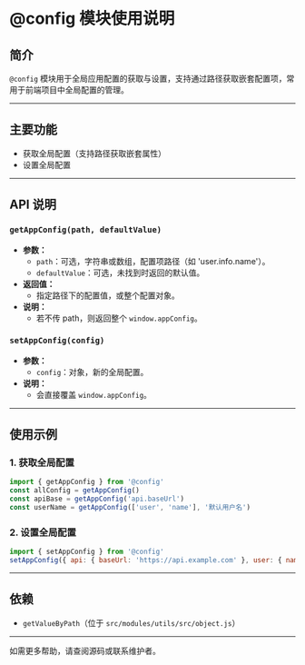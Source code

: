 # @config 模块使用说明

## 简介

`@config` 模块用于全局应用配置的获取与设置，支持通过路径获取嵌套配置项，常用于前端项目中全局配置的管理。

---

## 主要功能

- 获取全局配置（支持路径获取嵌套属性）
- 设置全局配置

---

## API 说明

### `getAppConfig(path, defaultValue)`
- **参数：**
  - `path`：可选，字符串或数组，配置项路径（如 'user.info.name'）。
  - `defaultValue`：可选，未找到时返回的默认值。
- **返回值：**
  - 指定路径下的配置值，或整个配置对象。
- **说明：**
  - 若不传 path，则返回整个 `window.appConfig`。

### `setAppConfig(config)`
- **参数：**
  - `config`：对象，新的全局配置。
- **说明：**
  - 会直接覆盖 `window.appConfig`。

---

## 使用示例

### 1. 获取全局配置
```js
import { getAppConfig } from '@config'
const allConfig = getAppConfig()
const apiBase = getAppConfig('api.baseUrl')
const userName = getAppConfig(['user', 'name'], '默认用户名')
```

### 2. 设置全局配置
```js
import { setAppConfig } from '@config'
setAppConfig({ api: { baseUrl: 'https://api.example.com' }, user: { name: '张三' } })
```

---

## 依赖
- `getValueByPath`（位于 `src/modules/utils/src/object.js`）

---

如需更多帮助，请查阅源码或联系维护者。 
